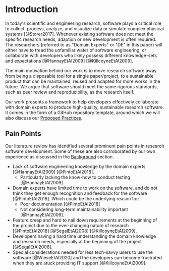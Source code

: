 # Introduction

In today's scientific and engineering research, software plays a critical role to collect, process, analyze, and visualize data or simulate complex physical systems [@Storer2017].
Whenever existing software does not meet the specific research needs, adaption or new development is often required.
The researchers (referred to as "Domain Experts" or "DE" in this paper) will either have to tread the unfamiliar water of software engineering, or collaborate with developers who likely possess different knowledge-sets and expectations [@HannayEtAl2009] [@KillcoyneEtAl2009].

The main motivation behind our work is to move research software away from being a disposable tool for a single paper/project, to a sustainable product that can be maintained, reused and adapted for more works in the future.
We argue that software should meet the same rigorous standards, such as peer review and reproducibility, as the research itself.

Our work presents a framework to help developers effectively collaborate with domain experts to produce high-quality, sustainable research software.
It comes in the form of a GitHub repository template, around which we will also discuss our [Proposed Practices](./practices.md).

## Pain Points
Our literature review has identified several prominent pain points in research software development.
Some of these are also corroborated by our own experience as discussed in the [Background](./background.md) section.
- Lack of software engineering knowledge by the domain experts [@HannayEtAl2009] [@PintoEtAl2018].
    -  Particularly lacking the know-how to conduct testing [@HannayEtAl2009]
- Domain experts have limited time to work on the software, and do not think they get enough recognition and feedback for the software [@PintoEtAl2018]. Which could be the underlying reason for:
    - Poor documentation [@PintoEtAl2018]
    - Not considering long-term maintainability important [@HannayEtAl2009].
- Feature creep and hard to nail down requirements at the beginning of the project due to the ever-changing nature of research [@PintoEtAl2018] [@SegalEtAl2008] [@KillcoyneEtAl2009].
- Developers having a hard time understanding the domain knowledge and research needs, especially at the beginning of the project [@SegalEtAl2008].
- Special considerations needed for less tech-savvy users to use the software [@WieseEtAl2020] and the developers can become frustrated when they are stuck providing IT support [@KillcoyneEtAl2009].

```{bibliography}
```
